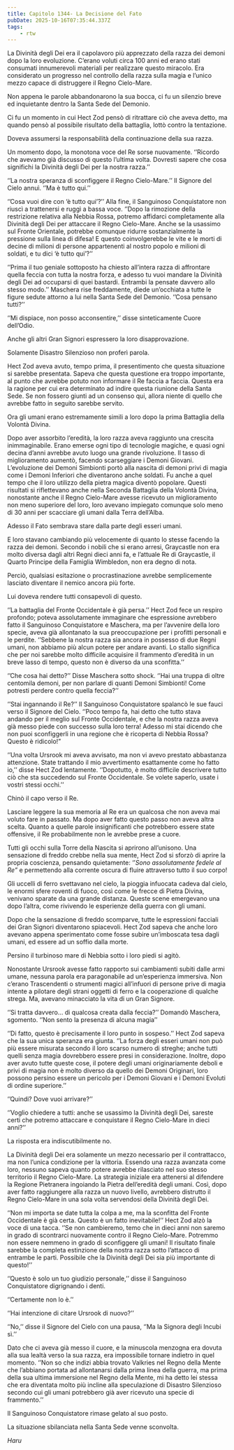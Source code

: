 ```yaml
---
title: Capitolo 1344- La Decisione del Fato
pubDate: 2025-10-16T07:35:44.337Z
tags:
    - rtw
---
```



La Divinità degli Dei era il capolavoro più apprezzato della razza dei demoni dopo la loro evoluzione. C’erano voluti circa 100 anni ed erano stati consumati innumerevoli materiali per realizzare questo miracolo. Era considerato un progresso nel controllo della razza sulla magia e l’unico mezzo capace di distruggere il Regno Cielo-Mare.


Non appena le parole abbandonarono la sua bocca, ci fu un silenzio breve ed inquietante dentro la Santa Sede del Demonio.


Ci fu un momento in cui Hect Zod pensò di ritrattare ciò che aveva detto, ma quando pensò al possibile risultato della battaglia, lottò contro la tentazione.


Doveva assumersi la responsabilità della continuazione della sua razza.


Un momento dopo, la monotona voce del Re sorse nuovamente. ‘’Ricordo che avevamo già discusso di questo l’ultima volta. Dovresti sapere che cosa significhi la Divinità degli Dei per la nostra razza.’’


‘’La nostra speranza di sconfiggere il Regno Cielo-Mare.’’ Il Signore del Cielo annuì. ‘’Ma è tutto qui.’’


‘’Cosa vuoi dire con ‘è tutto qui’?’’ Alla fine, il Sanguinoso Conquistatore non riuscì a trattenersi e ruggì a bassa voce. ‘’Dopo la rimozione della restrizione relativa alla Nebbia Rossa, potremo affidarci completamente alla Divinità degli Dei per attaccare il Regno Cielo-Mare. Anche se la usassimo sul Fronte Orientale, potrebbe comunque ridurre sostanzialmente la pressione sulla linea di difesa! E questo coinvolgerebbe le vite e le morti di decine di milioni di persone appartenenti al nostro popolo e milioni di soldati, e tu dici ‘è tutto qui’?’’


‘’Prima il tuo geniale sottoposto ha chiesto all’intera razza di affrontare quella feccia con tutta la nostra forza, e adesso tu vuoi mandare la Divinità degli Dei ad occuparsi di quei bastardi. Entrambi la pensate davvero allo stesso modo.’’ Maschera rise freddamente, diede un’occhiata a tutte le figure sedute attorno a lui nella Santa Sede del Demonio. ‘’Cosa pensano tutti?’’


‘’Mi dispiace, non posso acconsentire,’’ disse sinteticamente Cuore dell’Odio.


Anche gli altri Gran Signori espressero la loro disapprovazione.


Solamente Disastro Silenzioso non proferì parola.


Hect Zod aveva avuto, tempo prima, il presentimento che questa situazione si sarebbe presentata. Sapeva che questa questione era troppo importante, al punto che avrebbe potuto non informare il Re faccia a faccia. Questa era la ragione per cui era determinato ad indire questa riunione della Santa Sede. Se non fossero giunti ad un consenso qui, allora niente di quello che avrebbe fatto in seguito sarebbe servito.


Ora gli umani erano estremamente simili a loro dopo la prima Battaglia della Volontà Divina.


Dopo aver assorbito l’eredità, la loro razza aveva raggiunto una crescita inimmaginabile. Erano emerse ogni tipo di tecnologie magiche, e quasi ogni decina d’anni avrebbe avuto luogo una grande rivoluzione. Il tasso di miglioramento aumentò, facendo scarseggiare i Demoni Giovani. L’evoluzione dei Demoni Simbionti portò alla nascita di demoni privi di magia come i Demoni Inferiori che diventarono anche soldati. Fu anche a quel tempo che il loro utilizzo della pietra magica diventò popolare. Questi risultati si riflettevano anche nella Seconda Battaglia della Volontà Divina, nonostante anche il Regno Cielo-Mare avesse ricevuto un miglioramento non meno superiore del loro, loro avevano impiegato comunque solo meno di 30 anni per scacciare gli umani dalla Terra dell’Alba.


Adesso il Fato sembrava stare dalla parte degli esseri umani.


E loro stavano cambiando più velocemente di quanto lo stesse facendo la razza dei demoni. Secondo i nobili che si erano arresi, Graycastle non era molto diversa dagli altri Regni dieci anni fa, e l’attuale Re di Graycastle, il Quarto Principe della Famiglia Wimbledon, non era degno di nota.


Perciò, qualsiasi esitazione o procrastinazione avrebbe semplicemente lasciato diventare il nemico ancora più forte.


Lui doveva rendere tutti consapevoli di questo.


‘’La battaglia del Fronte Occidentale è già persa.’’ Hect Zod fece un respiro profondo; poteva assolutamente immaginare che espressione avrebbero fatto il Sanguinoso Conquistatore e Maschera, ma per l’avvenire della loro specie, aveva già allontanato la sua preoccupazione per i profitti personali e le perdite. ‘’Sebbene la nostra razza sia ancora in possesso di due Regni umani, non abbiamo più alcun potere per andare avanti. Lo stallo significa che per noi sarebbe molto difficile acquisire il frammento d’eredità in un breve lasso di tempo, questo non è diverso da una sconfitta.’’


‘’Che cosa hai detto?’’ Disse Maschera sotto shock. ‘’Hai una truppa di oltre centomila demoni, per non parlare di quanti Demoni Simbionti! Come potresti perdere contro quella feccia?’’


‘’Stai ingannando il Re?’’ Il Sanguinoso Conquistatore spalancò le sue fauci verso il Signore del Cielo. ‘’Poco tempo fa, hai detto che tutto stava andando per il meglio sul Fronte Occidentale, e che la nostra razza aveva già messo piede con successo sulla loro terra! Adesso mi stai dicendo che non puoi sconfiggerli in una regione che è ricoperta di Nebbia Rossa? Questo è ridicolo!”


‘’Una volta Ursrook mi aveva avvisato, ma non vi avevo prestato abbastanza attenzione. State trattando il mio avvertimento esattamente come ho fatto io,’’ disse Hect Zod lentamente. ‘’Dopotutto, è molto difficile descrivere tutto ciò che sta succedendo sul Fronte Occidentale. Se volete saperlo, usate i vostri stessi occhi.’’


Chinò il capo verso il Re.


Lasciare leggere la sua memoria al Re era un qualcosa che non aveva mai voluto fare in passato. Ma dopo aver fatto questo passo non aveva altra scelta. Quanto a quelle parole insignificanti che potrebbero essere state offensive, il Re probabilmente non le avrebbe prese a cuore.


Tutti gli occhi sulla Torre della Nascita si aprirono all’unisono. Una sensazione di freddo crebbe nella sua mente, Hect Zod si sforzò di aprire la propria coscienza, pensando quietamente: ‘’<em>Sono assolutamente fedele al Re”</em> e permettendo alla corrente oscura di fluire attraverso tutto il suo corpo!


Gli uccelli di ferro svettavano nel cielo, la pioggia infuocata cadeva dal cielo, le enormi sfere roventi di fuoco, così come le frecce di Pietra Divina, venivano sparate da una grande distanza. Queste scene emergevano una dopo l’altra, come rivivendo le esperienze della guerra con gli umani.


Dopo che la sensazione di freddo scomparve, tutte le espressioni facciali dei Gran Signori diventarono spiacevoli. Hect Zod sapeva che anche loro avevano appena sperimentato come fosse subire un’imboscata tesa dagli umani, ed essere ad un soffio dalla morte.


Persino il turbinoso mare di Nebbia sotto i loro piedi si agitò.


Nonostante Ursrook avesse fatto rapporto sui cambiamenti subiti dalle armi umane, nessuna parola era paragonabile ad un’esperienza immersiva. Non c’erano Trascendenti o strumenti magici all’infuori di persone prive di magia intente a pilotare degli strani oggetti di ferro e la cooperazione di qualche strega. Ma, avevano minacciato la vita di un Gran Signore.


‘’Si tratta davvero… di qualcosa creata dalla feccia?’’ Domandò Maschera, sgomento. ‘’Non sento la presenza di alcuna magia’’


‘’Di fatto, questo è precisamente il loro punto in sospeso.’’ Hect Zod sapeva che la sua unica speranza era giunta. ‘’La forza degli esseri umani non può più essere misurata secondo il loro scarso numero di streghe; anche tutti quelli senza magia dovrebbero essere presi in considerazione. Inoltre, dopo aver avuto tutte queste cose, il potere degli umani originariamente deboli e privi di magia non è molto diverso da quello dei Demoni Originari, loro possono persino essere un pericolo per i Demoni Giovani e i Demoni Evoluti di ordine superiore.’’


‘’Quindi? Dove vuoi arrivare?’’


‘’Voglio chiedere a tutti: anche se usassimo la Divinità degli Dei, sareste certi che potremo attaccare e conquistare il Regno Cielo-Mare in dieci anni?’’


La risposta era indiscutibilmente no.


La Divinità degli Dei era solamente un mezzo necessario per il contrattacco, ma non l’unica condizione per la vittoria. Essendo una razza avanzata come loro, nessuno sapeva quanto potere avrebbe rilasciato nel suo stesso territorio il Regno Cielo-Mare. La strategia iniziale era attenersi al difendere la Regione Pietranera ingoiando la Pietra dell’eredità degli umani. Così, dopo aver fatto raggiungere alla razza un nuovo livello, avrebbero distrutto il Regno Cielo-Mare in una sola volta servendosi della Divinità degli Dei.


‘’Non mi importa se date tutta la colpa a me, ma la sconfitta del Fronte Occidentale è già certa. Questo è un fatto inevitabile!’’ Hect Zod alzò la voce di una tacca. ‘’Se non cambieremo, temo che in dieci anni non saremo in grado di scontrarci nuovamente contro il Regno Cielo-Mare. Potremmo non essere nemmeno in grado di sconfiggere gli umani! Il risultato finale sarebbe la completa estinzione della nostra razza sotto l’attacco di entrambe le parti. Possibile che la Divinità degli Dei sia più importante di questo!’’


‘’Questo è solo un tuo giudizio personale,’’ disse il Sanguinoso Conquistatore digrignando i denti.


‘’Certamente non lo è.’’


‘’Hai intenzione di citare Ursrook di nuovo?’’


‘’No,’’ disse il Signore del Cielo con una pausa, ‘’Ma la Signora degli Incubi sì.’’


Dato che ci aveva già messo il cuore, e la minuscola menzogna era dovuta alla sua lealtà verso la sua razza, era impossibile tornare indietro in quel momento. ‘’Non so che indizi abbia trovato Valkries nel Regno della Mente che l’abbiano portata ad allontanarsi dalla prima linea della guerra, ma prima della sua ultima immersione nel Regno della Mente, mi ha detto lei stessa che era diventata molto più incline alla speculazione di Disastro Silenzioso secondo cui gli umani potrebbero già aver ricevuto una specie di frammento.’’


Il Sanguinoso Conquistatore rimase gelato al suo posto.


La situazione sbilanciata nella Santa Sede venne sconvolta.


<em>Haru</em>
                                


                                



